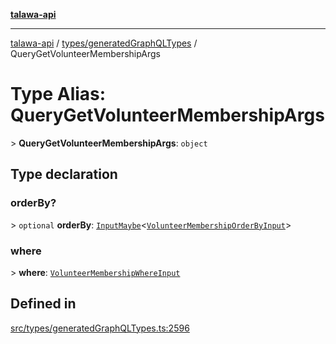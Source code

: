 [**talawa-api**](../../../README.md)

***

[talawa-api](../../../modules.md) / [types/generatedGraphQLTypes](../README.md) / QueryGetVolunteerMembershipArgs

# Type Alias: QueryGetVolunteerMembershipArgs

\> **QueryGetVolunteerMembershipArgs**: `object`

## Type declaration

### orderBy?

\> `optional` **orderBy**: [`InputMaybe`](InputMaybe.md)\<[`VolunteerMembershipOrderByInput`](VolunteerMembershipOrderByInput.md)\>

### where

\> **where**: [`VolunteerMembershipWhereInput`](VolunteerMembershipWhereInput.md)

## Defined in

[src/types/generatedGraphQLTypes.ts:2596](https://github.com/PalisadoesFoundation/talawa-api/blob/6bd0fecc1032af2aa70d925c85724d9fec2350f9/src/types/generatedGraphQLTypes.ts#L2596)
